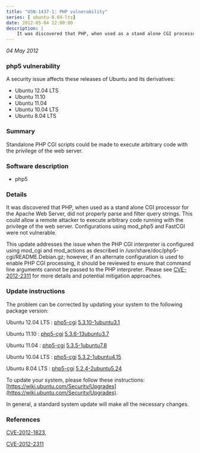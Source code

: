 ```yaml
---
title: "USN-1437-1: PHP vulnerability"
series: [ ubuntu-8.04-lts]
date: 2012-05-04 12:00:00
description: |
    It was discovered that PHP, when used as a stand alone CGI processor for the Apache Web Server, did not properly parse and filter query strings. This could allow a remote attacker to execute arbitrary code running with the privilege of the web server. Configurations using mod_php5 and FastCGI were not vulnerable.
--- 
```

 
 

*04 May 2012*

### php5 vulnerability

A security issue affects these releases of Ubuntu and its derivatives:

* Ubuntu 12.04 LTS
* Ubuntu 11.10
* Ubuntu 11.04
* Ubuntu 10.04 LTS
* Ubuntu 8.04 LTS

### Summary

Standalone PHP CGI scripts could be made to execute arbitrary code with the privilege of the web server.

### Software description

* php5 

### Details

It was discovered that PHP, when used as a stand alone CGI processor for the Apache Web Server, did not properly parse and filter query strings. This could allow a remote attacker to execute arbitrary code running with the privilege of the web server. Configurations using mod_php5 and FastCGI were not vulnerable.

This update addresses the issue when the PHP CGI interpreter is configured using mod_cgi and mod_actions as described in /usr/share/doc/php5-cgi/README.Debian.gz; however, if an alternate configuration is used to enable PHP CGI processing, it should be reviewed to ensure that command line arguments cannot be passed to the PHP interpreter. Please see [CVE-2012-2311](http://people.ubuntu.com/~ubuntu-security/cve/CVE-2012-2311) for more details and potential mitigation approaches. 

### Update instructions

The problem can be corrected by updating your system to the following package version:

Ubuntu 12.04 LTS
 : [php5-cgi](https://launchpad.net/ubuntu/+source/php5) <span> [5.3.10-1ubuntu3.1](https://launchpad.net/ubuntu/+source/php5/5.3.10-1ubuntu3.1) </span> 

Ubuntu 11.10
 : [php5-cgi](https://launchpad.net/ubuntu/+source/php5) <span> [5.3.6-13ubuntu3.7](https://launchpad.net/ubuntu/+source/php5/5.3.6-13ubuntu3.7) </span> 

Ubuntu 11.04
 : [php5-cgi](https://launchpad.net/ubuntu/+source/php5) <span> [5.3.5-1ubuntu7.8](https://launchpad.net/ubuntu/+source/php5/5.3.5-1ubuntu7.8) </span> 

Ubuntu 10.04 LTS
 : [php5-cgi](https://launchpad.net/ubuntu/+source/php5) <span> [5.3.2-1ubuntu4.15](https://launchpad.net/ubuntu/+source/php5/5.3.2-1ubuntu4.15) </span> 

Ubuntu 8.04 LTS
 : [php5-cgi](https://launchpad.net/ubuntu/+source/php5) <span> [5.2.4-2ubuntu5.24](https://launchpad.net/ubuntu/+source/php5/5.2.4-2ubuntu5.24) </span> 

To update your system, please follow these instructions: [https://wiki.ubuntu.com/Security/Upgrades](https://wiki.ubuntu.com/Security/Upgrades).

In general, a standard system update will make all the necessary changes. 

### References

 
 [CVE-2012-1823](http://people.ubuntu.com/~ubuntu-security/cve/CVE-2012-1823), 

 [CVE-2012-2311](http://people.ubuntu.com/~ubuntu-security/cve/CVE-2012-2311)
 

